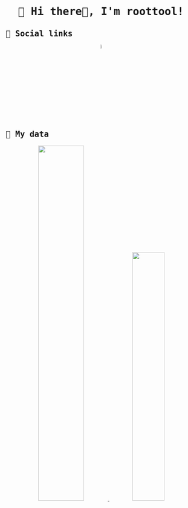 <div align="center">
  <samp>

# 🤖 Hi there👋, I'm roottool!

  </samp>
</div>

<samp>
  
## 📳 Social links
  
</samp>

<div align="center">
  <a href="https://twitter.com/roottool">
      <img width="5%" src="https://user-images.githubusercontent.com/11808736/126438225-4fb016fd-1147-4338-8785-95dc07c1d4c7.png" />
  </a>
</div>

<samp>
  
## 📖 My data
  
</samp>

<div align="center">
  <span>
    <a href="https://github.com/anuraghazra/github-readme-stats">
      <img width="49%" src="https://github-readme-stats-roottool.vercel.app/api?username=roottool&show_icons=true&theme=tokyonight" />
    </a>
  </span>
  <span>
    <a href="https://github.com/anuraghazra/convoychat">
      <img width="41%" src="https://github-readme-stats-roottool.vercel.app/api/top-langs/?username=roottool&layout=compact&theme=tokyonight" />
    </a>
  </span>
</div>

<!--
**roottool/roottool** is a ✨ _special_ ✨ repository because its `README.md` (this file) appears on your GitHub profile.

Here are some ideas to get you started:

- 🔭 I’m currently working on ...
- 🌱 I’m currently learning ...
- 👯 I’m looking to collaborate on ...
- 🤔 I’m looking for help with ...
- 💬 Ask me about ...
- 📫 How to reach me: ...
- 😄 Pronouns: ...
- ⚡ Fun fact: ...
-->
